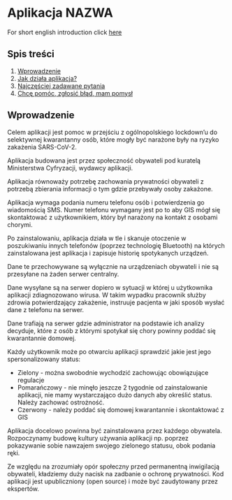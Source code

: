 # Aplikacja NAZWA

For short english introduction click [here](ENGLISH.md)

## Spis treści

1. [Wprowadzenie](#wprowadzenie)
2. [Jak działa aplikacja?](specs/README.md)
3. [Najczęściej zadawane pytania](FAQ.md)
4. [Chcę pomóc, zgłosić błąd, mam pomysł](CONTRIBUTING.md)

## Wprowadzenie

Celem aplikacji jest pomoc w przejściu z ogólnopolskiego lockdown’u do selektywnej kwarantanny osób, które mogły być narażone były na ryzyko zakażenia SARS-CoV-2.

Aplikacja budowana jest przez społeczność obywateli pod kuratelą Ministerstwa Cyfryzacji, wydawcy aplikacji.

Aplikacja równoważy potrzebę zachowania prywatności obywateli z potrzebą zbierania informacji o tym gdzie przebywały osoby zakażone. 

Aplikacja wymaga podania numeru telefonu osób i potwierdzenia go wiadomością SMS. Numer telefonu wymagany jest po to aby GIS mógł się skontaktować z użytkownikiem, który był narażony na kontakt z osobami chorymi.

Po zainstalowaniu, aplikacja działa w tle i skanuje otoczenie w poszukiwaniu innych telefonów (poprzez technologię Bluetooth) na których zainstalowana jest aplikacja i zapisuje historię spotykanych urządzeń. 

Dane te przechowywane są wyłącznie na urządzeniach obywateli i nie są przesyłane na żaden serwer centralny.

Dane wysyłane są na serwer dopiero w sytuacji w której u użytkownika aplikacji zdiagnozowano wirusa. W takim wypadku pracownik służby zdrowia potwierdzający zakażenie, instruuje pacjenta w jaki sposób wysłać dane z telefonu na serwer.

Dane trafiają na serwer gdzie administrator na podstawie ich analizy decyduje, które z osób z którymi spotykał się chory powinny poddać się kwarantannie domowej.

Każdy użytkownik może po otwarciu aplikacji sprawdzić jakie jest jego spersonalizowany status:
* Zielony - można swobodnie wychodzić zachowując obowiązujące regulacje
* Pomarańczowy - nie minęło jeszcze 2 tygodnie od zainstalowanie aplikacji, nie mamy wystarczająco dużo danych aby określić status. Należy zachować ostrożność.
* Czerwony - należy poddać się domowej kwarantannie i skontaktować z GIS

Aplikacja docelowo powinna być zainstalowana przez każdego obywatela. Rozpoczynamy budowę kultury używania aplikacji np. poprzez pokazywanie sobie nawzajem swojego zielonego statusu, obok podania ręki.

Ze względu na zrozumiały opór społeczny przed permanentną inwigilacją obywateli, kładziemy duży nacisk na zadbanie o ochronę prywatności. Kod aplikacji jest upubliczniony (open source) i może być zaudytowany przez ekspertów.

